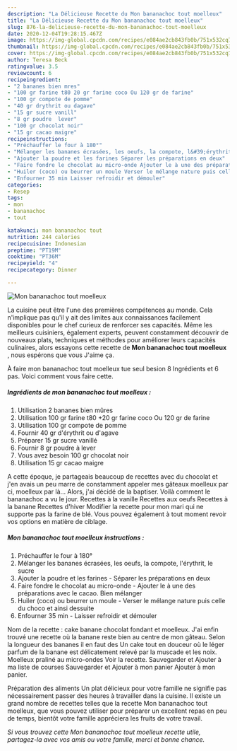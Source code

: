 ```yaml
---
description: "La Délicieuse Recette du Mon bananachoc tout moelleux"
title: "La Délicieuse Recette du Mon bananachoc tout moelleux"
slug: 876-la-delicieuse-recette-du-mon-bananachoc-tout-moelleux
date: 2020-12-04T19:28:15.467Z
image: https://img-global.cpcdn.com/recipes/e084ae2cb843fb0b/751x532cq70/mon-bananachoc-tout-moelleux-photo-principale-de-la-recette.jpg
thumbnail: https://img-global.cpcdn.com/recipes/e084ae2cb843fb0b/751x532cq70/mon-bananachoc-tout-moelleux-photo-principale-de-la-recette.jpg
cover: https://img-global.cpcdn.com/recipes/e084ae2cb843fb0b/751x532cq70/mon-bananachoc-tout-moelleux-photo-principale-de-la-recette.jpg
author: Teresa Beck
ratingvalue: 3.5
reviewcount: 6
recipeingredient:
- "2 bananes bien mres"
- "100 gr farine t80 20 gr farine coco Ou 120 gr de farine"
- "100 gr compote de pomme"
- "40 gr drythrit ou dagave"
- "15 gr sucre vanill"
- "8 gr poudre  lever"
- "100 gr chocolat noir"
- "15 gr cacao maigre"
recipeinstructions:
- "Préchauffer le four à 180°"
- "Mélanger les bananes écrasées, les oeufs, la compote, l&#39;érythrit, le sucre"
- "Ajouter la poudre et les farines Séparer les préparations en deux"
- "Faire fondre le chocolat au micro-onde Ajouter le à une des préparations avec le cacao. Bien mélanger"
- "Huiler (coco) ou beurrer un moule Verser le mélange nature puis celle du choco et ainsi dessuite"
- "Enfourner 35 min Laisser refroidir et démouler"
categories:
- Resep
tags:
- mon
- bananachoc
- tout

katakunci: mon bananachoc tout 
nutrition: 244 calories
recipecuisine: Indonesian
preptime: "PT19M"
cooktime: "PT36M"
recipeyield: "4"
recipecategory: Dinner

---
```



![Mon bananachoc tout moelleux](https://img-global.cpcdn.com/recipes/e084ae2cb843fb0b/751x532cq70/mon-bananachoc-tout-moelleux-photo-principale-de-la-recette.jpg)

La cuisine peut être l'une des premières compétences au monde. Cela n'implique pas qu'il y ait des limites aux connaissances facilement disponibles pour le chef curieux de renforcer ses capacités. Même les meilleurs cuisiniers, également experts, peuvent constamment découvrir de nouveaux plats, techniques et méthodes pour améliorer leurs capacités culinaires, alors essayons cette recette de <strong> Mon bananachoc tout moelleux </strong>, nous espérons que vous J'aime ça.

<!--inarticleads1-->

À faire mon bananachoc tout moelleux tue seul besion 8 Ingrédients et 6 pas. Voici comment vous faire cette.

##### Ingrédients de mon bananachoc tout moelleux :

1. Utilisation 2 bananes bien mûres
1. Utilisation 100 gr farine t80 +20 gr farine coco Ou 120 gr de farine
1. Utilisation 100 gr compote de pomme
1. Fournir 40 gr d&#39;érythrit ou d&#39;agave
1. Préparer 15 gr sucre vanillé
1. Fournir 8 gr poudre à lever
1. Vous avez besoin 100 gr chocolat noir
1. Utilisation 15 gr cacao maigre


A cette époque, je partageais beaucoup de recettes avec du chocolat et j&#39;en avais un peu marre de constamment appeler mes gâteaux moelleux par ci, moelleux par là… Alors, j&#39;ai décidé de la baptiser. Voilà comment le bananachoc a vu le jour. Recettes à la vanille Recettes aux oeufs Recettes à la banane Recettes d&#39;hiver Modifier la recette pour mon mari qui ne supporte pas la farine de blé. Vous pouvez également à tout moment revoir vos options en matière de ciblage. 

<!--inarticleads2-->

##### Mon bananachoc tout moelleux instructions :

1. Préchauffer le four à 180°
1. Mélanger les bananes écrasées, les oeufs, la compote, l&#39;érythrit, le sucre
1. Ajouter la poudre et les farines - Séparer les préparations en deux
1. Faire fondre le chocolat au micro-onde - Ajouter le à une des préparations avec le cacao. Bien mélanger
1. Huiler (coco) ou beurrer un moule - Verser le mélange nature puis celle du choco et ainsi dessuite
1. Enfourner 35 min - Laisser refroidir et démouler


Nom de la recette : cake banane chocolat fondant et moelleux. J&#39;ai enfin trouvé une recette où la banane reste bien au centre de mon gâteau. Selon la longueur des bananes il en faut des Un cake tout en douceur où le léger parfum de la banane est délicatement relevé par la muscade et les noix. Moelleux praliné au micro-ondes Voir la recette. Sauvegarder et Ajouter à ma liste de courses Sauvegarder et Ajouter à mon panier Ajouter à mon panier. 

<!--inarticleads1-->

<p>
Préparation des aliments Un plat délicieux pour votre famille ne signifie pas nécessairement passer des heures à travailler dans la cuisine. Il existe un grand nombre de recettes telles que la recette Mon bananachoc tout moelleux, que vous pouvez utiliser pour préparer un excellent repas en peu de temps, bientôt votre famille appréciera les fruits de votre travail.
</p>

<p>
<i>Si vous trouvez cette Mon bananachoc tout moelleux recette utile, partagez-la avec vos amis ou votre famille, merci et bonne chance.</i>
</p>
